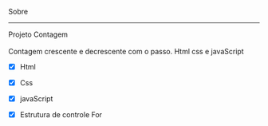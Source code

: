 Sobre
___
Projeto Contagem<br>
<br>
Contagem crescente e decrescente com o passo. Html css e javaScript 
* [x] Html
* [x] Css
* [x] javaScript 
* [x] Estrutura de controle For


